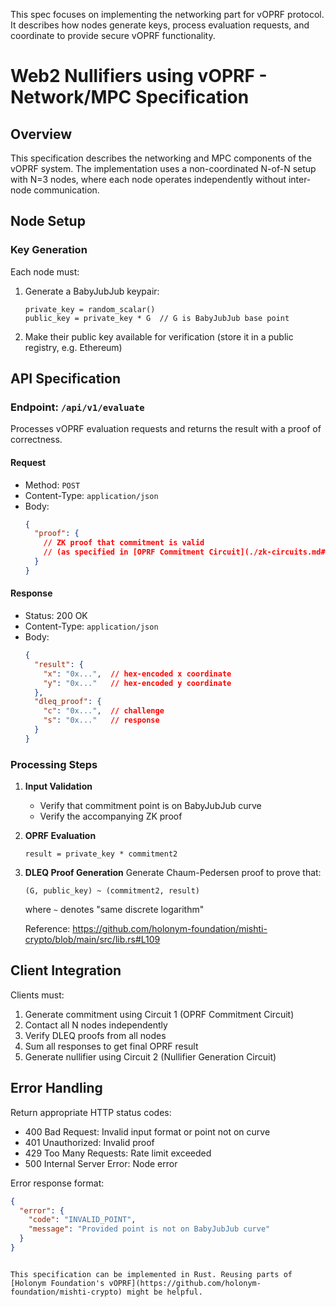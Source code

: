 This spec focuses on implementing the networking part for vOPRF protocol. It describes how nodes generate keys, process evaluation requests, and coordinate to provide secure vOPRF functionality.

# Web2 Nullifiers using vOPRF - Network/MPC Specification

## Overview

This specification describes the networking and MPC components of the vOPRF system. The implementation uses a non-coordinated N-of-N setup with N=3 nodes, where each node operates independently without inter-node communication.

## Node Setup

### Key Generation
Each node must:
1. Generate a BabyJubJub keypair:
   ```
   private_key = random_scalar()
   public_key = private_key * G  // G is BabyJubJub base point
   ```
2. Make their public key available for verification (store it in a public registry, e.g. Ethereum)

## API Specification

### Endpoint: `/api/v1/evaluate`

Processes vOPRF evaluation requests and returns the result with a proof of correctness.

#### Request
- Method: `POST`
- Content-Type: `application/json`
- Body:
  ```json
  {
    "proof": {
      // ZK proof that commitment is valid
      // (as specified in [OPRF Commitment Circuit](./zk-circuits.md#circuit-1-oprf-commitment-circuit))
    }
  }
  ```

#### Response
- Status: 200 OK
- Content-Type: `application/json`
- Body:
  ```json
  {
    "result": {
      "x": "0x...",  // hex-encoded x coordinate
      "y": "0x..."   // hex-encoded y coordinate
    },
    "dleq_proof": {
      "c": "0x...",  // challenge
      "s": "0x..."   // response
    }
  }
  ```

### Processing Steps

1. **Input Validation**
   - Verify that commitment point is on BabyJubJub curve
   - Verify the accompanying ZK proof

2. **OPRF Evaluation**
   ```
   result = private_key * commitment2
   ```

3. **DLEQ Proof Generation**
   Generate Chaum-Pedersen proof to prove that:
   ```
   (G, public_key) ~ (commitment2, result)
   ```
   where `~` denotes "same discrete logarithm"

   Reference: https://github.com/holonym-foundation/mishti-crypto/blob/main/src/lib.rs#L109

## Client Integration

Clients must:
1. Generate commitment using Circuit 1 (OPRF Commitment Circuit)
2. Contact all N nodes independently
3. Verify DLEQ proofs from all nodes
4. Sum all responses to get final OPRF result
5. Generate nullifier using Circuit 2 (Nullifier Generation Circuit)

## Error Handling

Return appropriate HTTP status codes:
- 400 Bad Request: Invalid input format or point not on curve
- 401 Unauthorized: Invalid proof
- 429 Too Many Requests: Rate limit exceeded
- 500 Internal Server Error: Node error

Error response format:
```json
{
  "error": {
    "code": "INVALID_POINT",
    "message": "Provided point is not on BabyJubJub curve"
  }
}
```
```

This specification can be implemented in Rust. Reusing parts of [Holonym Foundation's vOPRF](https://github.com/holonym-foundation/mishti-crypto) might be helpful.